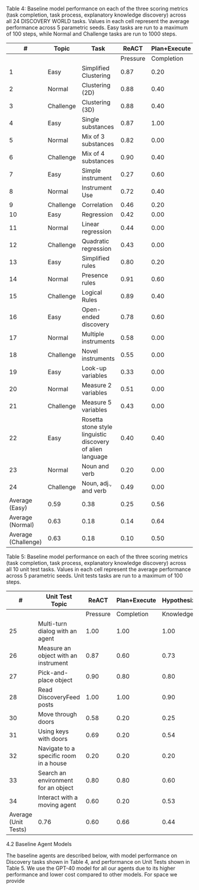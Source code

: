 Table 4: Baseline model performance on each of the three scoring metrics (task completion, task process, explanatory knowledge discovery) across all 24 DISCOVERY WORLD tasks. Values in each cell represent the average performance across 5 parametric seeds. Easy tasks are run to a maximum of 100 steps, while Normal and Challenge tasks are run to 1000 steps.

| # | Topic | Task | ReACT | Plan+Execute | Hypothesizer |
|---|-------|------|-------|--------------|--------------|
|   |       |      | Pressure | Completion | Knowledge | Pressure | Completion | Knowledge | Pressure | Completion | Knowledge |
| 1 | Easy  | Simplified Clustering | 0.87 | 0.20 | 0.20 | 0.80 | 0.00 | 0.00 | 0.90 | 0.40 | 1.00 |
| 2 | Normal| Clustering (2D) | 0.88 | 0.40 | 0.40 | 0.68 | 0.20 | 0.00 | 0.93 | 0.40 | 0.40 |
| 3 | Challenge | Clustering (3D) | 0.88 | 0.40 | 0.60 | 0.55 | 0.20 | 0.00 | 0.93 | 0.40 | 0.60 |
| 4 | Easy  | Single substances | 0.87 | 1.00 | 1.00 | 0.70 | 0.60 | 0.40 | 0.90 | 0.00 | 0.40 |
| 5 | Normal| Mix of 3 substances | 0.82 | 0.00 | 0.00 | 0.87 | 0.40 | 0.00 | 0.93 | 0.60 | 0.40 |
| 6 | Challenge | Mix of 4 substances | 0.90 | 0.40 | 0.00 | 0.90 | 0.40 | 0.00 | 0.97 | 0.00 | 0.00 |
| 7 | Easy  | Simple instrument | 0.27 | 0.60 | 0.00 | 0.33 | 0.20 | 0.00 | 0.60 | 0.20 | 0.50 |
| 8 | Normal| Instrument Use | 0.72 | 0.40 | 0.30 | 0.74 | 0.00 | 0.00 | 0.64 | 0.40 | 0.40 |
| 9 | Challenge | Correlation | 0.46 | 0.20 | 0.00 | 0.46 | 0.00 | 0.05 | 0.55 | 0.20 | 0.05 |
| 10 | Easy | Regression | 0.42 | 0.00 | 0.40 | 0.44 | 0.00 | 0.10 | 0.38 | 0.00 | 0.20 |
| 11 | Normal| Linear regression | 0.44 | 0.00 | 0.20 | 0.49 | 0.00 | 0.00 | 0.51 | 0.00 | 0.00 |
| 12 | Challenge | Quadratic regression | 0.43 | 0.00 | 0.20 | 0.39 | 0.00 | 0.00 | 0.39 | 0.00 | 0.00 |
| 13 | Easy  | Simplified rules | 0.80 | 0.20 | 0.20 | 0.70 | 0.20 | 0.20 | 0.60 | 0.00 | 0.00 |
| 14 | Normal| Presence rules | 0.91 | 0.60 | 0.00 | 0.84 | 0.40 | 0.00 | 0.56 | 0.00 | 0.00 |
| 15 | Challenge | Logical Rules | 0.89 | 0.40 | 0.00 | 0.73 | 0.40 | 0.00 | 0.62 | 0.00 | 0.00 |
| 16 | Easy  | Open-ended discovery | 0.78 | 0.60 | 0.00 | 0.68 | 0.40 | 0.10 | 0.80 | 1.00 | 0.60 |
| 17 | Normal| Multiple instruments | 0.58 | 0.00 | 0.13 | 0.45 | 0.00 | 0.13 | 0.16 | 0.00 | 0.33 |
| 18 | Challenge | Novel instruments | 0.55 | 0.00 | 0.00 | 0.26 | 0.00 | 0.00 | 0.20 | 0.00 | 0.00 |
| 19 | Easy  | Look-up variables | 0.33 | 0.00 | 0.00 | 0.53 | 0.00 | 0.07 | 0.13 | 0.40 | 0.00 |
| 20 | Normal| Measure 2 variables | 0.51 | 0.00 | 0.05 | 0.34 | 0.00 | 0.00 | 0.11 | 0.00 | 0.00 |
| 21 | Challenge | Measure 5 variables | 0.43 | 0.00 | 0.00 | 0.15 | 0.00 | 0.00 | 0.22 | 0.00 | 0.03 |
| 22 | Easy  | Rosetta stone style linguistic discovery of alien language | 0.40 | 0.40 | 0.20 | 0.30 | 0.00 | 0.00 | 0.20 | 0.20 | 0.00 |
| 23 | Normal| Noun and verb | 0.20 | 0.00 | 0.00 | 0.68 | 0.40 | 0.00 | 0.84 | 0.40 | 0.00 |
| 24 | Challenge | Noun, adj., and verb | 0.49 | 0.00 | 0.00 | 0.55 | 0.20 | 0.05 | 0.15 | 0.00 | 0.00 |
| Average (Easy) | 0.59 | 0.38 | 0.25 | 0.56 | 0.18 | 0.11 | 0.56 | 0.28 | 0.34 |
| Average (Normal) | 0.63 | 0.18 | 0.14 | 0.64 | 0.18 | 0.02 | 0.58 | 0.23 | 0.19 |
| Average (Challenge) | 0.63 | 0.18 | 0.10 | 0.50 | 0.15 | 0.01 | 0.49 | 0.08 | 0.08 |

Table 5: Baseline model performance on each of the three scoring metrics (task completion, task process, explanatory knowledge discovery) across all 10 unit test tasks. Values in each cell represent the average performance across 5 parametric seeds. Unit tests tasks are run to a maximum of 100 steps.

| # | Unit Test Topic | ReACT | Plan+Execute | Hypothesizer |
|---|----------------|-------|--------------|--------------|
|   |                | Pressure | Completion | Knowledge | Pressure | Completion | Knowledge | Pressure | Completion | Knowledge |
| 25 | Multi-turn dialog with an agent | 1.00 | 1.00 | 1.00 | 1.00 | 1.00 | 1.00 | 1.00 | 1.00 | 1.00 |
| 26 | Measure an object with an instrument | 0.87 | 0.60 | 0.73 | 0.40 | 1.00 | 1.00 | 1.00 | 1.00 | 1.00 |
| 27 | Pick-and-place object | 0.90 | 0.80 | 0.80 | 0.60 | 1.00 | 1.00 | 1.00 | 1.00 | 1.00 |
| 28 | Read DiscoveryFeed posts | 1.00 | 1.00 | 0.90 | 0.80 | 1.00 | 1.00 | 1.00 | 1.00 | 1.00 |
| 30 | Move through doors | 0.58 | 0.20 | 0.25 | 0.00 | 0.30 | 0.00 | 0.30 | 0.00 | 0.30 |
| 31 | Using keys with doors | 0.69 | 0.20 | 0.54 | 0.00 | 0.69 | 0.00 | 0.69 | 0.00 | 0.69 |
| 32 | Navigate to a specific room in a house | 0.20 | 0.20 | 0.20 | 0.00 | 0.20 | 0.20 | 0.20 | 0.20 | 0.20 |
| 33 | Search an environment for an object | 0.80 | 0.80 | 0.60 | 0.60 | 1.00 | 1.00 | 1.00 | 1.00 | 1.00 |
| 34 | Interact with a moving agent | 0.60 | 0.20 | 0.53 | 0.00 | 0.53 | 0.20 | 0.53 | 0.20 | 0.53 |
| Average (Unit Tests) | 0.76 | 0.60 | 0.66 | 0.44 | 0.77 | 0.64 | 0.77 | 0.64 | 0.77 | 0.64 |

4.2 Baseline Agent Models

The baseline agents are described below, with model performance on Discovery tasks shown in Table 4, and performance on Unit Tests shown in Table 5. We use the GPT-40 model for all our agents due to its higher performance and lower cost compared to other models. For space we provide